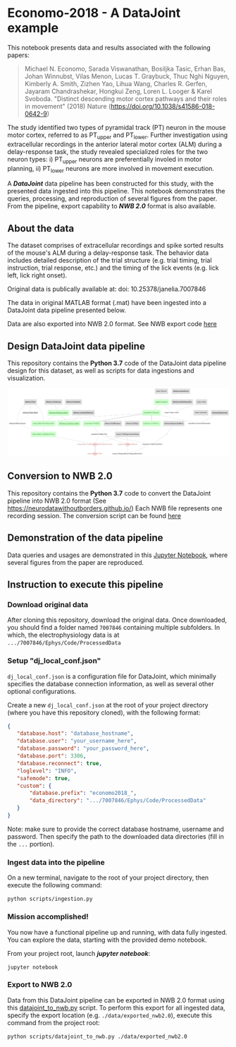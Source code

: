 # Economo-2018 - A DataJoint example
This notebook presents data and results associated with the following papers:

>Michael N. Economo, Sarada Viswanathan, Bosiljka Tasic, Erhan Bas, Johan Winnubst, Vilas Menon, Lucas T. Graybuck, Thuc Nghi Nguyen, Kimberly A. Smith, Zizhen Yao, Lihua Wang, Charles R. Gerfen, Jayaram Chandrashekar, Hongkui Zeng, Loren L. Looger & Karel Svoboda. "Distinct descending motor cortex
pathways and their roles in movement" (2018) Nature (https://doi.org/10.1038/s41586-018-0642-9)

The study identified two types of pyramidal track (PT) neuron in the mouse motor cortex, referred to as PT<sub>upper</sub> and PT<sub>lower</sub>. Further investigation using extracellular recordings in the anterior lateral motor cortex (ALM) during a delay-response task, the study revealed specialized roles for the two neuron types: i) PT<sub>upper</sub> neurons are preferentially involed in motor planning, ii) PT<sub>lower</sub> neurons are more involved in movement execution.  

A ***DataJoint*** data pipeline has been constructed for this study, with the presented data ingested into this pipeline. This notebook demonstrates the queries, processing, and reproduction of several figures from the paper. From the pipeline, export capability to ***NWB 2.0*** format is also available.

## About the data

The dataset comprises of extracellular recordings and spike sorted results of the mouse's ALM during a delay-response task. The behavior data includes detailed description of the trial structure (e.g. trial timing, trial instruction, trial response, etc.) and the timing of the lick events (e.g. lick left, lick right onset). 

Original data is publically available at: doi: 10.25378/janelia.7007846

The data in original MATLAB format (.mat) have been ingested into a DataJoint data pipeline presented below. 

Data are also exported into NWB 2.0 format. See NWB export code [here](../scripts/datajoint_to_nwb.py)

## Design DataJoint data pipeline 
This repository contains the **Python 3.7** code of the DataJoint data pipeline design for this dataset, as well as scripts for data ingestions and visualization.
 
![Pipeline diagram of intracellular and extracellular](images/all_erd.png)

## Conversion to NWB 2.0
This repository contains the **Python 3.7** code to convert the DataJoint pipeline into NWB 2.0 format (See https://neurodatawithoutborders.github.io/)
Each NWB file represents one recording session. The conversion script can be found [here](scripts/datajoint_to_nwb.py)

## Demonstration of the data pipeline
Data queries and usages are demonstrated in this [Jupyter Notebook](notebooks/Economo-2018-examples.ipynb), where several figures from the paper are reproduced. 

## Instruction to execute this pipeline

### Download original data 

After cloning this repository, download the original data. Once downloaded, you should find a folder named `7007846` containing
 multiple subfolders. In which, the electrophysiology data is at `.../7007846/Ephys/Code/ProcessedData`
 
### Setup "dj_local_conf.json"

`dj_local_conf.json` is a configuration file for DataJoint, which minimally specifies the
 database connection information, as well as several other optional configurations.
 
 Create a new `dj_local_conf.json` at the root of your project directory (where you have this repository cloned),
  with the following format:
 
 ```json
{
    "database.host": "database_hostname",
    "database.user": "your_username_here",
	"database.password": "your_password_here",
    "database.port": 3306,
    "database.reconnect": true,
    "loglevel": "INFO",
    "safemode": true,
    "custom": {
	    "database.prefix": "economo2018_",
        "data_directory": ".../7007846/Ephys/Code/ProcessedData"
    }
}
```

Note: make sure to provide the correct database hostname, username and password.
 Then specify the path to the downloaded data directories (fill in the `...` portion).

### Ingest data into the pipeline

On a new terminal, navigate to the root of your project directory, then execute the following command:

```
python scripts/ingestion.py
```

### Mission accomplished!
You now have a functional pipeline up and running, with data fully ingested.
 You can explore the data, starting with the provided demo notebook.
 
From your project root, launch ***jupyter notebook***:
```
jupyter notebook
```

### Export to NWB 2.0
Data from this DataJoint pipeline can be exported in NWB 2.0 format using this [datajoint_to_nwb.py](../scripts/datajoint_to_nwb.py) script. 
To perform this export for all ingested data, specify the export location (e.g. `./data/exported_nwb2.0`), execute this command from the project root:

```
python scripts/datajoint_to_nwb.py ./data/exported_nwb2.0
```




